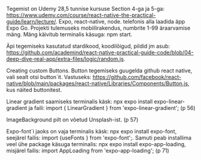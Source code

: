 Tegemist on Udemy 28,5 tunnise kursuse Section 4-ga ja 5-ga: https://www.udemy.com/course/react-native-the-practical-guide/learn/lecture/. 
Expo, react-native, node. 
telefonis alla laadida äpp Expo Go.
Projekti tulemuseks mobiilirakendus, numbrite 1-99 äraarvamise mäng.
Mäng käivitub terminalis käsuga: npm start.

Äpi tegemiseks kasutatud stardikood, koodilõigud, pildid jm asub: https://github.com/academind/react-native-practical-guide-code/blob/04-deep-dive-real-app/extra-files/logic/random.js.

Creating custom Buttons. Button tegemiseks guugelda github react native, vali sealt otsi button`it. Vastuseks: https://github.com/facebook/react-native/blob/main/packages/react-native/Libraries/Components/Button.js, kus näited buttonitest.

Linear gradient saamiseks terminalis käsk: npx expo install expo-linear-gradient ja faili: import { LinearGradient } from 'expo-linear-gradient'; (p 56)

ImageBackground pilt on võetud Unsplash-ist. (p 57)

Expo-font`i jaoks on vaja terminalis käsk: npx expo install expo-font, seejärel failis: import {useFonts } from 'expo-font';. Samuti peab installima veel ühe package käsuga terminalis: npx expo install expo-app-loading, misjärel failis: import AppLoading from 'expo-app-loading'; (p 71)
